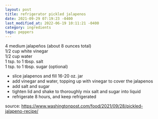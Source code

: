 ```yaml
---
layout: post
title: refrigerator pickled jalapenos
date: 2021-09-29 07:19:23 -0400
last_modified_at: 2022-06-19 10:11:21 -0400
category: ingredients
tags: peppers
---
```


4 medium jalapeños (about 8 ounces total)  
1/2 cup white vinegar  
1/2 cup water  
1 tsp. to 1 tbsp. salt  
1 tsp. to 1 tbsp. sugar (optional)  
* slice jalapenos and fill 16-20 oz. jar
* add vinegar and water, topping up with vinegar to cover the jalapenos
* add salt and sugar
* tighten lid and shake to thoroughly mix salt and sugar into liquid
* refrigerate 8 hours, and keep refrigerated

source: <https://www.washingtonpost.com/food/2021/09/28/pickled-jalapeno-recipe/>
